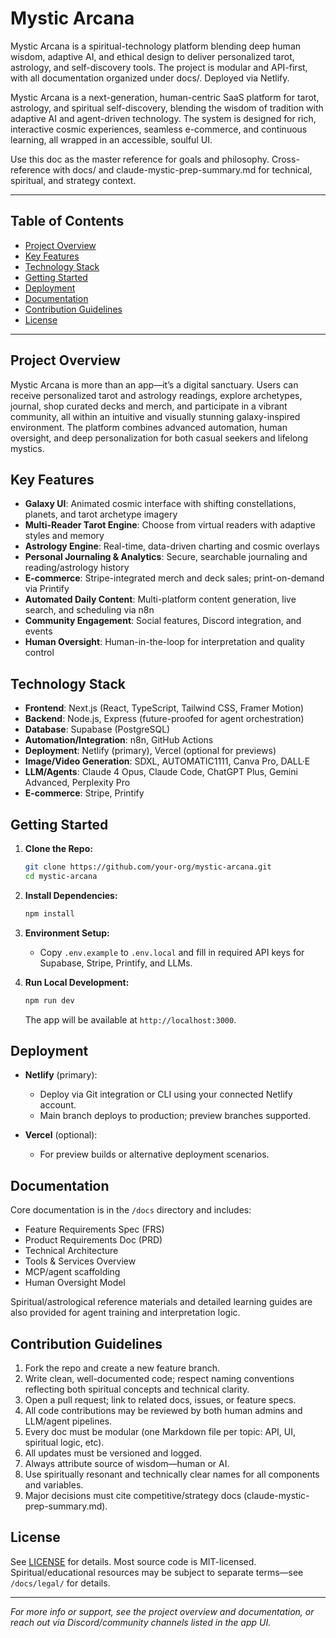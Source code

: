 # Mystic Arcana

Mystic Arcana is a spiritual-technology platform blending deep human wisdom, adaptive AI, and ethical design to deliver personalized tarot, astrology, and self-discovery tools. The project is modular and API-first, with all documentation organized under docs/. Deployed via Netlify.

Mystic Arcana is a next-generation, human-centric SaaS platform for tarot, astrology, and spiritual self-discovery, blending the wisdom of tradition with adaptive AI and agent-driven technology. The system is designed for rich, interactive cosmic experiences, seamless e-commerce, and continuous learning, all wrapped in an accessible, soulful UI.

Use this doc as the master reference for goals and philosophy. Cross-reference with docs/ and claude-mystic-prep-summary.md for technical, spiritual, and strategy context.


---

## Table of Contents

* [Project Overview](#project-overview)
* [Key Features](#key-features)
* [Technology Stack](#technology-stack)
* [Getting Started](#getting-started)
* [Deployment](#deployment)
* [Documentation](#documentation)
* [Contribution Guidelines](#contribution-guidelines)
* [License](#license)

---

## Project Overview

Mystic Arcana is more than an app—it’s a digital sanctuary. Users can receive personalized tarot and astrology readings, explore archetypes, journal, shop curated decks and merch, and participate in a vibrant community, all within an intuitive and visually stunning galaxy-inspired environment. The platform combines advanced automation, human oversight, and deep personalization for both casual seekers and lifelong mystics.

## Key Features

* **Galaxy UI**: Animated cosmic interface with shifting constellations, planets, and tarot archetype imagery
* **Multi-Reader Tarot Engine**: Choose from virtual readers with adaptive styles and memory
* **Astrology Engine**: Real-time, data-driven charting and cosmic overlays
* **Personal Journaling & Analytics**: Secure, searchable journaling and reading/astrology history
* **E-commerce**: Stripe-integrated merch and deck sales; print-on-demand via Printify
* **Automated Daily Content**: Multi-platform content generation, live search, and scheduling via n8n
* **Community Engagement**: Social features, Discord integration, and events
* **Human Oversight**: Human-in-the-loop for interpretation and quality control

## Technology Stack

* **Frontend**: Next.js (React, TypeScript, Tailwind CSS, Framer Motion)
* **Backend**: Node.js, Express (future-proofed for agent orchestration)
* **Database**: Supabase (PostgreSQL)
* **Automation/Integration**: n8n, GitHub Actions
* **Deployment**: Netlify (primary), Vercel (optional for previews)
* **Image/Video Generation**: SDXL, AUTOMATIC1111, Canva Pro, DALL·E
* **LLM/Agents**: Claude 4 Opus, Claude Code, ChatGPT Plus, Gemini Advanced, Perplexity Pro
* **E-commerce**: Stripe, Printify

## Getting Started

1. **Clone the Repo:**

   ```bash
   git clone https://github.com/your-org/mystic-arcana.git
   cd mystic-arcana
   ```
2. **Install Dependencies:**

   ```bash
   npm install
   ```
3. **Environment Setup:**

   * Copy `.env.example` to `.env.local` and fill in required API keys for Supabase, Stripe, Printify, and LLMs.
4. **Run Local Development:**

   ```bash
   npm run dev
   ```

   The app will be available at `http://localhost:3000`.

## Deployment

* **Netlify** (primary):

  * Deploy via Git integration or CLI using your connected Netlify account.
  * Main branch deploys to production; preview branches supported.
* **Vercel** (optional):

  * For preview builds or alternative deployment scenarios.

## Documentation

Core documentation is in the `/docs` directory and includes:

* Feature Requirements Spec (FRS)
* Product Requirements Doc (PRD)
* Technical Architecture
* Tools & Services Overview
* MCP/agent scaffolding
* Human Oversight Model

Spiritual/astrological reference materials and detailed learning guides are also provided for agent training and interpretation logic.

## Contribution Guidelines

1. Fork the repo and create a new feature branch.
2. Write clean, well-documented code; respect naming conventions reflecting both spiritual concepts and technical clarity.
3. Open a pull request; link to related docs, issues, or feature specs.
4. All code contributions may be reviewed by both human admins and LLM/agent pipelines.
5. Every doc must be modular (one Markdown file per topic: API, UI, spiritual logic, etc).
6. All updates must be versioned and logged.
7. Always attribute source of wisdom—human or AI.
8. Use spiritually resonant and technically clear names for all components and variables.
9. Major decisions must cite competitive/strategy docs (claude-mystic-prep-summary.md).

## License

See [LICENSE](LICENSE) for details. Most source code is MIT-licensed. Spiritual/educational resources may be subject to separate terms—see `/docs/legal/` for details.

---

*For more info or support, see the project overview and documentation, or reach out via Discord/community channels listed in the app UI.*
